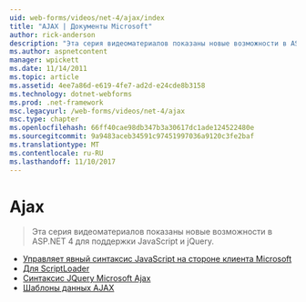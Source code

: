 ```yaml
---
uid: web-forms/videos/net-4/ajax/index
title: "AJAX | Документы Microsoft"
author: rick-anderson
description: "Эта серия видеоматериалов показаны новые возможности в ASP.NET 4 для поддержки JavaScript и jQuery."
ms.author: aspnetcontent
manager: wpickett
ms.date: 11/14/2011
ms.topic: article
ms.assetid: 4ee7a86d-e619-4fe7-ad2d-e24cde8b3158
ms.technology: dotnet-webforms
ms.prod: .net-framework
msc.legacyurl: /web-forms/videos/net-4/ajax
msc.type: chapter
ms.openlocfilehash: 66ff40cae98db347b3a30617dc1ade124522480e
ms.sourcegitcommit: 9a9483aceb34591c97451997036a9120c3fe2baf
ms.translationtype: MT
ms.contentlocale: ru-RU
ms.lasthandoff: 11/10/2017
---
```

<a name="ajax"></a>Ajax
====================
> Эта серия видеоматериалов показаны новые возможности в ASP.NET 4 для поддержки JavaScript и jQuery.


- [Управляет явный синтаксис JavaScript на стороне клиента Microsoft](aspnet-4-quick-hit-imperative-javascript-syntax-for-microsoft-client-side-controls.md)
- [Для ScriptLoader](aspnet-4-quick-hit-the-scriptloader.md)
- [Синтаксис JQuery Microsoft Ajax](aspnet-4-quick-hit-jquery-syntax-for-microsoft-ajax.md)
- [Шаблоны данных AJAX](aspnet-4-quick-hit-ajax-data-templates.md)
